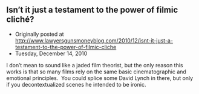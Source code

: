## Isn’t it just a testament to the power of filmic cliché?

 * Originally posted at http://www.lawyersgunsmoneyblog.com/2010/12/isnt-it-just-a-testament-to-the-power-of-filmic-cliche
 * Tuesday, December 14, 2010

I don’t mean to sound like a jaded film theorist, but the only reason this works is that so many films rely on the same basic cinematographic and emotional principles.  You could splice some David Lynch in there, but only if you decontextualized scenes he intended to be ironic.